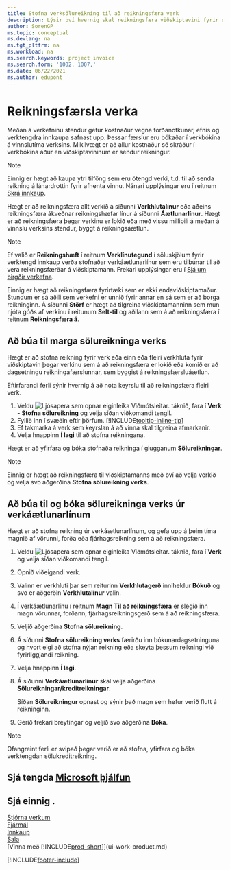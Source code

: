 ```yaml
---
title: Stofna verksölureikning til að reikningsfæra verk
description: Lýsir því hvernig skal reikningsfæra viðskiptavini fyrir útgjöldum verks eftir því sem verki vindur fram og kostnaður safnast upp.
author: SorenGP
ms.topic: conceptual
ms.devlang: na
ms.tgt_pltfrm: na
ms.workload: na
ms.search.keywords: project invoice
ms.search.form: '1002, 1007,'
ms.date: 06/22/2021
ms.author: edupont
---
```

# <a name="invoice-jobs"></a>Reikningsfærsla verka

Meðan á verkefninu stendur getur kostnaður vegna forðanotkunar, efnis og verktengdra innkaupa safnast upp. Þessar færslur eru bókaðar í verkbókina á vinnslutíma verksins. Mikilvægt er að allur kostnaður sé skráður í verkbókina áður en viðskiptavininum er sendur reikningur.

> [!NOTE]
> Einnig er hægt að kaupa ytri tilföng sem eru ótengd verki, t.d. til að senda reikning á lánardrottin fyrir afhenta vinnu. Nánari upplýsingar eru í reitnum [Skrá innkaup](purchasing-how-record-purchases.md).

Hægt er að reikningsfæra allt verkið á síðunni **Verkhlutalínur** eða aðeins reikningsfæra ákveðnar reikningshæfar línur á síðunni **Áætlunarlínur**. Hægt er að reikningsfæra þegar verkinu er lokið eða með vissu millibili á meðan á vinnslu verksins stendur, byggt á reikningsáætlun.

> [!NOTE]  
> Ef valið er **Reikningshæft** í reitnum **Verklínutegund** í söluskjölum fyrir verktengd innkaup verða stofnaðar verkáætlunarlínur sem eru tilbúnar til að vera reikningsfærðar á viðskiptamann. Frekari upplýsingar eru í [Sjá um birgðir verkefna](projects-how-manage-project-supplies.md).

Einnig er hægt að reikningsfæra fyrirtæki sem er ekki endaviðskiptamaður. Stundum er sá aðili sem verkefni er unnið fyrir annar en sá sem er að borga reikninginn. Á síðunni **Störf** er hægt að tilgreina viðskiptamanninn sem mun njóta góðs af verkinu í reitunum **Selt-til** og aðilann sem á að reikningsfæra í reitnum **Reikningsfæra á**. 

## <a name="to-create-multiple-job-sales-invoices"></a>Að búa til marga sölureikninga verks

Hægt er að stofna reikning fyrir verk eða einn eða fleiri verkhluta fyrir viðskiptavin þegar verkinu sem á að reikningsfæra er lokið eða komið er að dagsetningu reikningafærslunnar, sem byggist á reikningsfærsluáætlun.

Eftirfarandi ferli sýnir hvernig á að nota keyrslu til að reikningsfæra fleiri verk.  

1. Veldu ![Ljósapera sem opnar eiginleika Viðmótsleitar.](media/ui-search/search_small.png "Segðu mér hvað þú vilt gera") táknið, fara í **Verk - Stofna sölureikning** og velja síðan viðkomandi tengil.  
2. Fyllið inn í svæðin eftir þörfum. [!INCLUDE[tooltip-inline-tip](includes/tooltip-inline-tip_md.md)]
3. Ef takmarka á verk sem keyrslan á að vinna skal tilgreina afmarkanir.
4. Velja hnappinn **Í lagi** til að stofna reikningana.  

Hægt er að yfirfara og bóka stofnaða reikninga í glugganum **Sölureikningar**.

> [!NOTE]
> Einnig er hægt að reikningsfæra til viðskiptamanns með því að velja verkið og velja svo aðgerðina **Stofna sölureikning verks**. 

## <a name="to-create-and-post-job-sales-invoice-from-job-planning-lines"></a>Að búa til og bóka sölureikninga verks úr verkáætlunarlínum

Hægt er að stofna reikning úr verkáætlunarlínum, og gefa upp á þeim tíma magnið af vörunni, forða eða fjárhagsreikning sem á að reikningsfæra.

1. Veldu ![Ljósapera sem opnar eiginleika Viðmótsleitar.](media/ui-search/search_small.png "Segðu mér hvað þú vilt gera") táknið, fara í **Verk** og velja síðan viðkomandi tengil.
2. Opnið viðeigandi verk.
3. Valinn er verkhluti þar sem reiturinn **Verkhlutagerð** inniheldur **Bókuð** og svo er aðgerðin **Verkhlutalínur** valin.  
4. Í verkáætlunarlínu í reitnum **Magn Til að reikningsfæra** er slegið inn magn vörunnar, forðann, fjárhagsreikningsgerð sem á að reikningsfæra.  
5. Veljið aðgerðina **Stofna sölureikning**.
6. Á síðunni **Stofna sölureikning verks** færirðu inn bókunardagsetninguna og hvort eigi að stofna nýjan reikning eða skeyta þessum reikningi við fyrirliggjandi reikning.
7. Velja hnappinn **Í lagi**.  
8. Á síðunni **Verkáætlunarlínur** skal velja aðgerðina **Sölureikningar/kreditreikningar**.

    Síðan **Sölureikningur** opnast og sýnir það magn sem hefur verið flutt á reikninginn.
9. Gerið frekari breytingar og veljið svo aðgerðina **Bóka**.

> [!NOTE]  
>   Ofangreint ferli er svipað þegar verið er að stofna, yfirfara og bóka verktengdan sölukreditreikning.

## <a name="see-related-microsoft-training"></a>Sjá tengda [Microsoft þjálfun](/training/paths/post-job-usage-sales/)

## <a name="see-also"></a>Sjá einnig .

[Stjórna verkum](projects-manage-projects.md)  
[Fjármál](finance.md)  
[Innkaup](purchasing-manage-purchasing.md)  
[Sala](sales-manage-sales.md)  
[Vinna með [!INCLUDE[prod_short](includes/prod_short.md)]](ui-work-product.md)  


[!INCLUDE[footer-include](includes/footer-banner.md)]
